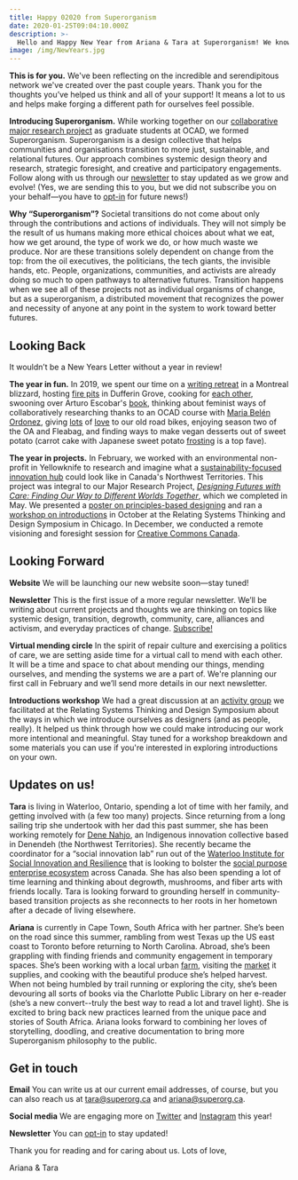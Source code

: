 ```yaml
---
title: Happy 02020 from Superorganism
date: 2020-01-25T09:04:10.000Z
description: >-
  Hello and Happy New Year from Ariana & Tara at Superorganism! We know we missed the New Years greetings window, but we made it in time for the Lunar New Year instead! 🎉🐀🎉
image: /img/NewYears.jpg
---
```


**This is for you.** We've been reflecting on the incredible and serendipitous network we've created over the past couple years. Thank you for the thoughts you’ve helped us think and all of your support! It means a lot to us and helps make forging a different path for ourselves feel possible.

**Introducing Superorganism.** While working together on our [collaborative major research project](http://openresearch.ocadu.ca/id/eprint/2634/1/Campbell_Tara_Lutterman_Ariana_2019_MDES_SFI_MRP.pdf) as graduate students at OCAD, we formed Superorganism. Superorganism is a design collective that helps communities and organisations transition to more just, sustainable, and relational futures. Our approach combines systemic design theory and research, strategic foresight, and creative and participatory engagements. Follow along with us through our [newsletter](http://eepurl.com/gQN4Zn) to stay updated as we grow and evolve! (Yes, we are sending this to you, but we did not subscribe you on your behalf—you have to [opt-in](http://eepurl.com/gQN4Zn) for future news!)

**Why “Superorganism”?** Societal transitions do not come about only through the contributions and actions of individuals. They will not simply be the result of us humans making more ethical choices about what we eat, how we get around, the type of work we do, or how much waste we produce. Nor are these transitions solely dependent on change from the top: from the oil executives, the politicians, the tech giants, the invisible hands, etc. People, organizations, communities, and activists are already doing so much to open pathways to alternative futures. Transition happens when we see all of these projects not as individual organisms of change, but as a superorganism, a distributed movement that recognizes the power and necessity of anyone at any point in the system to work toward better futures.

## Looking Back

It wouldn’t be a New Years Letter without a year in review!

**The year in fun.** In 2019, we spent our time on a [writing retreat](https://www.instagram.com/p/Bs8rxFABRj1/) in a Montreal blizzard, hosting [fire pits](https://www.instagram.com/p/Bwr8s87BAhv/) in Dufferin Grove, cooking for [each other](https://www.instagram.com/stories/highlights/17954462365244863/?hl=en), swooning over Arturo Escobar's [book](https://www.dukeupress.edu/designs-for-the-pluriverse), thinking about feminist ways of collaboratively researching thanks to an OCAD course with [Maria Belén Ordonez](https://www2.ocadu.ca/bio/maria-bel%C3%A9n-ordonez), giving [lots](https://www.instagram.com/p/BxqOzWnnwTv/) of [love](https://www.instagram.com/p/BxdNvBxHTGe/) to our old road bikes, enjoying season two of the OA and Fleabag, and finding ways to make vegan desserts out of sweet potato (carrot cake with Japanese sweet potato [frosting](https://detoxinista.com/vegan-cream-cheese-frosting-nut-soy-free/) is a top fave).

**The year in projects.** In February, we worked with an environmental non-profit in Yellowknife to research and imagine what a [sustainability-focused innovation hub](https://www.superorg.ca/docs/InnovationAtTheNorthernCentreForSustainability.pdf) could look like in Canada's Northwest Territories. This project was integral to our Major Research Project, [_Designing Futures with Care: Finding Our Way to Different Worlds Together_](http://openresearch.ocadu.ca/id/eprint/2634/1/Campbell_Tara_Lutterman_Ariana_2019_MDES_SFI_MRP.pdf), which we completed in May. We presented a [poster on principles-based designing](https://www.superorg.ca/docs/DesigningFuturesWithCareRSD8.pdf) and ran a [workshop on introductions](https://www.superorg.ca/work/introducing-yourself-as-a-systemic-designer/) in October at the Relating Systems Thinking and Design Symposium in Chicago. In December, we conducted a remote visioning and foresight session for [Creative Commons Canada](https://creativecommons.org/about/).

## Looking Forward

**Website** We will be launching our new website soon—stay tuned!

**Newsletter** This is the first issue of a more regular newsletter. We’ll be writing about current projects and thoughts we are thinking on topics like systemic design, transition, degrowth, community, care, alliances and activism, and everyday practices of change. [Subscribe!](http://eepurl.com/gQN4Zn)

**Virtual mending circle** In the spirit of repair culture and exercising a politics of care, we are setting aside time for a virtual call to mend with each other. It will be a time and space to chat about mending our things, mending ourselves, and mending the systems we are a part of. We're planning our first call in February and we’ll send more details in our next newsletter.

**Introductions workshop** We had a great discussion at an [activity group](https://www.superorg.ca/work/introducing-yourself-as-a-systemic-designer/) we facilitated at the Relating Systems Thinking and Design Symposium about the ways in which we introduce ourselves as designers (and as people, really). It helped us think through how we could make introducing our work more intentional and meaningful. Stay tuned for a workshop breakdown and some materials you can use if you're interested in exploring introductions on your own.

## Updates on us!

**Tara** is living in Waterloo, Ontario, spending a lot of time with her family, and getting involved with (a few too many) projects. Since returning from a long sailing trip she undertook with her dad this past summer, she has been working remotely for [Dene Nahjo](https://www.denenahjo.com/), an Indigenous innovation collective based in Denendeh (the Northwest Territories). She recently became the coordinator for a “social innovation lab” run out of the [Waterloo Institute for Social Innovation and Resilience](https://uwaterloo.ca/waterloo-institute-for-social-innovation-and-resilience/) that is looking to bolster the [social purpose enterprise ecosystem](https://uwaterloo.ca/legacy-leadership-lab/) across Canada. She has also been spending a lot of time learning and thinking about degrowth, mushrooms, and fiber arts with friends locally. Tara is looking forward to grounding herself in community-based transition projects as she reconnects to her roots in her hometown after a decade of living elsewhere.

**Ariana** is currently in Cape Town, South Africa with her partner. She’s been on the road since this summer, rambling from west Texas up the US east coast to Toronto before returning to North Carolina. Abroad, she’s been grappling with finding friends and community engagement in temporary spaces. She’s been working with a local urban [farm](https://ozcf.co.za/), visiting the [market](https://ozcf.co.za/market-day/) it supplies, and cooking with the beautiful produce she’s helped harvest. When not being humbled by trail running or exploring the city, she’s been devouring all sorts of books via the Charlotte Public Library on her e-reader (she’s a new convert--truly the best way to read a lot and travel light). She is excited to bring back new practices learned from the unique pace and stories of South Africa. Ariana looks forward to combining her loves of storytelling, doodling, and creative documentation to bring more Superorganism philosophy to the public.

## Get in touch

**Email** You can write us at our current email addresses, of course, but you can also reach us at [tara@superorg.ca](mailto:tara@superorg.ca) and [ariana@superorg.ca](mailto:ariana@superorg.ca).

**Social media** We are engaging more on [Twitter](https://twitter.com/superorganism__) and [Instagram](https://www.instagram.com/superorganism__/) this year!

**Newsletter** You can [opt-in](http://eepurl.com/gQN4Zn) to stay updated!

Thank you for reading and for caring about us. Lots of love,

Ariana & Tara